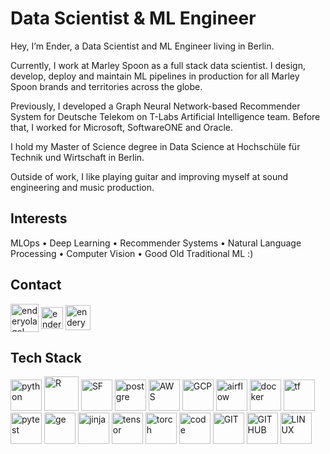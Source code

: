 # Data Scientist & ML Engineer 

Hey, I’m Ender, a Data Scientist and ML Engineer living in Berlin.

Currently, I work at Marley Spoon as a full stack data scientist. I design, develop, deploy and maintain ML pipelines in production for all Marley Spoon brands and territories across the globe.

Previously, I developed a Graph Neural Network-based Recommender System for Deutsche Telekom on T-Labs Artificial Intelligence team. Before that, I worked for Microsoft, SoftwareONE and Oracle. 

I hold my Master of Science degree in Data Science at Hochschüle für Technik und Wirtschaft in Berlin.

Outside of work, I like playing guitar and improving myself at sound engineering and music production.

## Interests

MLOps • Deep Learning • Recommender Systems • Natural Language Processing • Computer Vision • Good Old Traditional ML :)

## Contact

<a href="mailto:enderyolagel@gmail.com" target="blank"><img align="center" src="https://www.vectorlogo.zone/logos/gmail/gmail-icon.svg" alt="enderyolagel" height="45"/></a>
<a href="https://twitter.com/enderyolagel" target="blank"><img align="center" src="https://www.vectorlogo.zone/logos/twitter/twitter-official.svg" alt="enderyolagel" height="35"/></a>
<a href="https://linkedin.com/in/enderyolagel" target="blank"><img align="center" src="https://www.vectorlogo.zone/logos/linkedin/linkedin-tile.svg" alt="enderyolagel" height="40"/></a>

## Tech Stack

<p align="left">
      <img src="https://www.vectorlogo.zone/logos/python/python-icon.svg" alt="python" width="50" height="50"/>
      <img src="https://www.vectorlogo.zone/logos/r-project/r-project-icon.svg" alt="R" width="55" height="55"/>
      <img src="https://www.vectorlogo.zone/logos/snowflake/snowflake-icon.svg" alt="SF" width="50" height="50"/>
      <img src="https://www.vectorlogo.zone/logos/postgresql/postgresql-icon.svg" alt="postgre" width="50" height="50"/>
      <img src="https://www.vectorlogo.zone/logos/amazon_aws/amazon_aws-icon.svg" alt="AWS" width="50" height="50"/>
      <img src="https://www.vectorlogo.zone/logos/google_cloud/google_cloud-icon.svg" alt="GCP" width="50" height="50"/>
      <img src="https://www.svgrepo.com/show/353380/airflow.svg" alt="airflow" width="50" height="50"/>
      <img src="https://www.vectorlogo.zone/logos/docker/docker-tile.svg" alt="docker" width="50" height="50"/>
      <img src="https://www.vectorlogo.zone/logos/terraformio/terraformio-icon.svg" alt="tf" width="50" height="50"/>
      <img src="https://upload.wikimedia.org/wikipedia/commons/b/ba/Pytest_logo.svg" alt="pytest" width="50" height="50"/>
      <img src="https://great-expectations.readthedocs.io/en/v0.11.x/_images/generic_dickens_protagonist.png" alt="ge" width="50" height="50"/>
      <img src="https://www.vectorlogo.zone/logos/pocoo_jinja/pocoo_jinja-icon.svg" alt="jinja" width="50" height="50"/>
      <img src="https://www.vectorlogo.zone/logos/tensorflow/tensorflow-icon.svg" alt="tensor" width="50" height="50"/>
      <img src="https://www.vectorlogo.zone/logos/pytorch/pytorch-icon.svg" alt="torch" width="50" height="50"/>
      <img src="https://www.vectorlogo.zone/logos/visualstudio_code/visualstudio_code-icon.svg" alt="code" width="50" height="50"/>
      <img src="https://www.vectorlogo.zone/logos/git-scm/git-scm-icon.svg" alt="GIT" width="50" height="50"/> 
      <img src="https://www.vectorlogo.zone/logos/github/github-tile.svg" alt="GITHUB" width="50" height="50"/>
      <img src="https://www.vectorlogo.zone/logos/linux/linux-icon.svg" alt="LINUX" width="50" height="50"/>   
</p>

